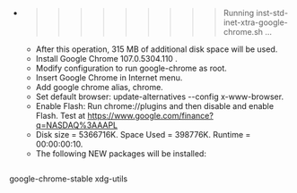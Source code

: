 * >>>>>>>>> Running inst-std-inet-xtra-google-chrome.sh ...
  * After this operation, 315 MB of additional disk space will be used.
  * Install Google Chrome 107.0.5304.110 .
  * Modify configuration to run google-chrome as root.
  * Insert Google Chrome in Internet menu.
  * Add google chrome alias, chrome.
  * Set default browser: update-alternatives --config x-www-browser.
  * Enable Flash: Run chrome://plugins and then disable and enable Flash. Test at https://www.google.com/finance?q=NASDAQ%3AAAPL
  * Disk size = 5366716K. Space Used = 398776K. Runtime = 00:00:00:10.
  * The following NEW packages will be installed:
  ```bash
google-chrome-stable xdg-utils
  ```
